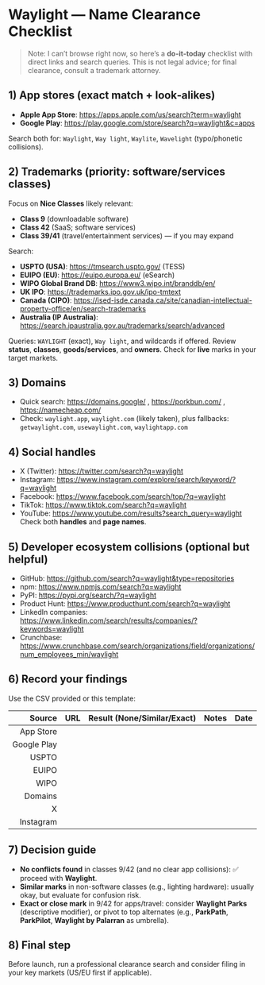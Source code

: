 # Waylight — Name Clearance Checklist

> Note: I can’t browse right now, so here’s a **do-it-today** checklist with direct links and search queries. This is not legal advice; for final clearance, consult a trademark attorney.

## 1) App stores (exact match + look‑alikes)
- **Apple App Store**: https://apps.apple.com/us/search?term=waylight
- **Google Play**: https://play.google.com/store/search?q=waylight&c=apps

Search both for: `Waylight`, `Way light`, `Waylite`, `Wavelight` (typo/phonetic collisions).

## 2) Trademarks (priority: software/services classes)
Focus on **Nice Classes** likely relevant:
- **Class 9** (downloadable software)
- **Class 42** (SaaS; software services)
- **Class 39/41** (travel/entertainment services) — if you may expand

Search:
- **USPTO (USA)**: https://tmsearch.uspto.gov/  (TESS)
- **EUIPO (EU)**: https://euipo.europa.eu/  (eSearch)
- **WIPO Global Brand DB**: https://www3.wipo.int/branddb/en/
- **UK IPO**: https://trademarks.ipo.gov.uk/ipo-tmtext
- **Canada (CIPO)**: https://ised-isde.canada.ca/site/canadian-intellectual-property-office/en/search-trademarks
- **Australia (IP Australia)**: https://search.ipaustralia.gov.au/trademarks/search/advanced

Queries: `WAYLIGHT` (exact), `Way light`, and wildcards if offered. Review **status**, **classes**, **goods/services**, and **owners**. Check for **live** marks in your target markets.

## 3) Domains
- Quick search: https://domains.google/ , https://porkbun.com/ , https://namecheap.com/
- Check: `waylight.app`, `waylight.com` (likely taken), plus fallbacks: `getwaylight.com`, `usewaylight.com`, `waylightapp.com`

## 4) Social handles
- X (Twitter): https://twitter.com/search?q=waylight
- Instagram: https://www.instagram.com/explore/search/keyword/?q=waylight
- Facebook: https://www.facebook.com/search/top/?q=waylight
- TikTok: https://www.tiktok.com/search?q=waylight
- YouTube: https://www.youtube.com/results?search_query=waylight
Check both **handles** and **page names**.

## 5) Developer ecosystem collisions (optional but helpful)
- GitHub: https://github.com/search?q=waylight&type=repositories
- npm: https://www.npmjs.com/search?q=waylight
- PyPI: https://pypi.org/search/?q=waylight
- Product Hunt: https://www.producthunt.com/search?q=waylight
- LinkedIn companies: https://www.linkedin.com/search/results/companies/?keywords=waylight
- Crunchbase: https://www.crunchbase.com/search/organizations/field/organizations/num_employees_min/waylight

## 6) Record your findings
Use the CSV provided or this template:

| Source | URL | Result (None/Similar/Exact) | Notes | Date |
|-------:|:----|:----------------------------|:------|:-----|
| App Store |  |  |  |  |
| Google Play |  |  |  |  |
| USPTO |  |  |  |  |
| EUIPO |  |  |  |  |
| WIPO |  |  |  |  |
| Domains |  |  |  |  |
| X |  |  |  |  |
| Instagram |  |  |  |  |

## 7) Decision guide
- **No conflicts found** in classes 9/42 (and no clear app collisions): ✅ proceed with **Waylight**.
- **Similar marks** in non-software classes (e.g., lighting hardware): usually okay, but evaluate for confusion risk.
- **Exact or close mark** in 9/42 for apps/travel: consider **Waylight Parks** (descriptive modifier), or pivot to top alternates (e.g., **ParkPath**, **ParkPilot**, **Waylight by Palarran** as umbrella).

## 8) Final step
Before launch, run a professional clearance search and consider filing in your key markets (US/EU first if applicable).
